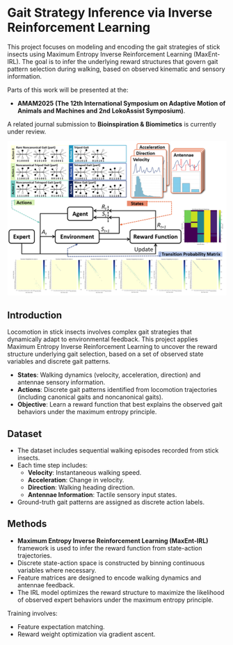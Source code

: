 # Gait Strategy Inference via Inverse Reinforcement Learning

This project focuses on modeling and encoding the gait strategies of stick insects using Maximum Entropy Inverse Reinforcement Learning (MaxEnt-IRL). The goal is to infer the underlying reward structures that govern gait pattern selection during walking, based on observed kinematic and sensory information.

Parts of this work will be presented at the:
- **AMAM2025 (The 12th International Symposium on Adaptive Motion of Animals and Machines and 2nd LokoAssist Symposium)**.  

A related journal submission to **Bioinspiration & Biomimetics** is currently under review.

![MaxEnt-IRL framework](configs/MaxEnt-IRL.png)

## Introduction

Locomotion in stick insects involves complex gait strategies that dynamically adapt to environmental feedback. This project applies Maximum Entropy Inverse Reinforcement Learning to uncover the reward structure underlying gait selection, based on a set of observed state variables and discrete gait patterns.

- **States**: Walking dynamics (velocity, acceleration, direction) and antennae sensory information.
- **Actions**: Discrete gait patterns identified from locomotion trajectories (including canonical gaits and noncanonical gaits).
- **Objective**: Learn a reward function that best explains the observed gait behaviors under the maximum entropy principle.


## Dataset

- The dataset includes sequential walking episodes recorded from stick insects.
- Each time step includes:
  - **Velocity**: Instantaneous walking speed.
  - **Acceleration**: Change in velocity.
  - **Direction**: Walking heading direction.
  - **Antennae Information**: Tactile sensory input states.
- Ground-truth gait patterns are assigned as discrete action labels.


## Methods

- **Maximum Entropy Inverse Reinforcement Learning (MaxEnt-IRL)** framework is used to infer the reward function from state-action trajectories.
- Discrete state-action space is constructed by binning continuous variables where necessary.
- Feature matrices are designed to encode walking dynamics and antennae feedback.
- The IRL model optimizes the reward structure to maximize the likelihood of observed expert behaviors under the maximum entropy principle.

Training involves:
- Feature expectation matching.
- Reward weight optimization via gradient ascent.
